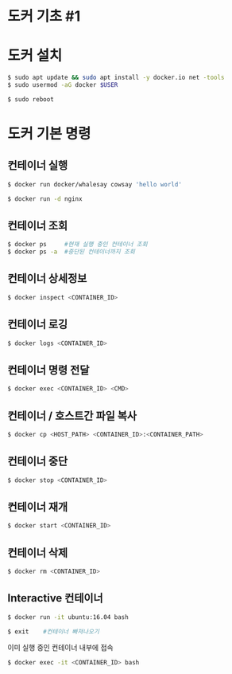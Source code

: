 # 도커 기초 #1

# 도커 설치

```bash
$ sudo apt update && sudo apt install -y docker.io net -tools
$ sudo usermod -aG docker $USER

$ sudo reboot
```

# 도커 기본 명령

## 컨테이너 실행

```bash
$ docker run docker/whalesay cowsay 'hello world'
```

```bash
$ docker run -d nginx
```

## 컨테이너 조회

```bash
$ docker ps     #현재 실행 중인 컨테이너 조회
$ docker ps -a  #중단된 컨테이너까지 조회
```

## 컨테이너 상세정보

```bash
$ docker inspect <CONTAINER_ID>
```

## 컨테이너 로깅

```bash
$ docker logs <CONTAINER_ID>
```

## 컨테이너 명령 전달

```bash
$ docker exec <CONTAINER_ID> <CMD>
```

## 컨테이너 / 호스트간 파일 복사

```bash
$ docker cp <HOST_PATH> <CONTAINER_ID>:<CONTAINER_PATH>
```

## 컨테이너 중단

```bash
$ docker stop <CONTAINER_ID>
```

## 컨테이너 재개

```bash
$ docker start <CONTAINER_ID>
```

## 컨테이너 삭제

```bash
$ docker rm <CONTAINER_ID>
```

## Interactive 컨테이너

```bash
$ docker run -it ubuntu:16.04 bash

$ exit    #컨테이너 빠져나오기
```

이미 실행 중인 컨테이너 내부에 접속

```bash
$ docker exec -it <CONTAINER_ID> bash
```
